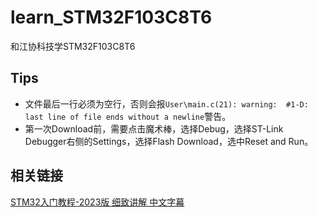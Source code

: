 # learn_STM32F103C8T6

和江协科技学STM32F103C8T6

## Tips

* 文件最后一行必须为空行，否则会报`User\main.c(21): warning:  #1-D: last line of file ends without a newline`警告。
* 第一次Download前，需要点击魔术棒，选择Debug，选择ST-Link Debugger右侧的Settings，选择Flash Download，选中Reset and Run。

## 相关链接

[STM32入门教程-2023版 细致讲解 中文字幕](https://www.bilibili.com/video/BV1th411z7sn/?vd_source=02dc2e4505cf6f69ca1869dda5e28eb2)
